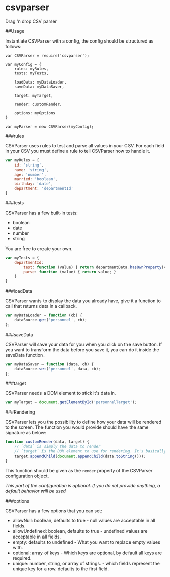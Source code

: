 csvparser
=========

Drag 'n drop CSV parser

##Usage

Instantiate CSVParser with a config, the config should be structured as follows:

```javscript
var CSVParser = require('csvparser');

var myConfig = {
	rules: myRules,
	tests: myTests,

	loadData: myDataLoader,
	saveData: myDataSaver,

	target: myTarget,

	render: customRender,

	options: myOptions
}

var myParser = new CSVParser(myConfig);
```

###rules

CSVParser uses rules to test and parse all values in your CSV. For each field in your CSV you must define a rule to tell CSVParser how to handle it.

```javascript
var myRules = {
	id: 'string',
	name: 'string',
	age: 'number',
	married: 'boolean',
	birthday: 'date',
	department: 'departmentId'
}
```

###tests

CSVParser has a few built-in tests:

* boolean
* date
* number
* string

You are free to create your own.

```javascript
var myTests = {
	departmentId:
		test: function (value) { return departmentData.hasOwnProperty(value); },
		parse: function (value) { return value; }
	}
}
```

###loadData

CSVParser wants to display the data you already have, give it a function to call that returns data in a callback.

```javascript
var myDataLoader = function (cb) {
	dataSource.get('personnel', cb);
};
```

###saveData

CSVParser will save your data for you when you click on the save button. If you want to transform the data before you save it, you can do it inside the saveData function.

```javascript
var myDataSaver = function (data, cb) {
	dataSource.set('personnel', data, cb);
};
```

###target

CSVParser needs a DOM element to stick it's data in.

```javascript
var myTarget = document.getElementById('personnelTarget');
```

###Rendering

CSVParser lets you the possibility to define how your data will be rendered to the screen. The function you would
provide should have the same signature as below:

```javascript
function customRender(data, target) {
	// `data` is simply the data to render
	// `target` is the DOM element to use for rendering. It's basically what you have provided as `target` above.
	target.appendChild(document.appendChild(data.toString()));
}
```

This function should be given as the `render` property of the CSVParser configuration object.

*This part of the configuration is optional. If you do not provide anything, a default behavior will be used*

###options

CSVParser has a few options that you can set:

* allowNull: boolean, defaults to true - null values are acceptable in all fields.
* allowUndefined: boolean, defaults to true - undefined values are acceptable in all fields.
* empty: defaults to undefined - What you want to replace empty values with.
* optional: array of keys - Which keys are optional, by default all keys are required.
* unique: number, string, or array of strings. - which fields represent the unique key for a row. defaults to the first field.
